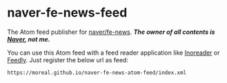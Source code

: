 # naver-fe-news-feed

The Atom feed publisher for [naver/fe-news](https://github.com/naver/fe-news). ***The owner of all contents is [Naver](https://github.com/naver), not me.***

You can use this Atom feed with a feed reader application like [Inoreader](https://inoreader.com/) or [Feedly](https://feedly.com/). Just register the below url as feed:

```
https://moreal.github.io/naver-fe-news-atom-feed/index.xml
```
